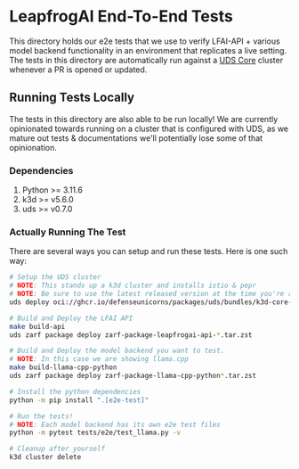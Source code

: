 # LeapfrogAI End-To-End Tests

This directory holds our e2e tests that we use to verify LFAI-API + various model backend functionality in an environment that replicates a live setting. The tests in this directory are automatically run against a [UDS Core](https://github.com/defenseunicorns/uds-core) cluster whenever a PR is opened or updated.


## Running Tests Locally
The tests in this directory are also able to be run locally! We are currently opinionated towards running on a cluster that is configured with UDS, as we mature out tests & documentations we'll potentially lose some of that opinionation.


### Dependencies
1. Python >= 3.11.6
2. k3d >= v5.6.0
3. uds >= v0.7.0


### Actually Running The Test
There are several ways you can setup and run these tests. Here is one such way:

```bash
# Setup the UDS cluster
# NOTE: This stands up a k3d cluster and installs istio & pepr
# NOTE: Be sure to use the latest released version at the time you're reading this!
uds deploy oci://ghcr.io/defenseunicorns/packages/uds/bundles/k3d-core-istio-dev:0.13.1 --confirm

# Build and Deploy the LFAI API
make build-api
uds zarf package deploy zarf-package-leapfrogai-api-*.tar.zst

# Build and Deploy the model backend you want to test.
# NOTE: In this case we are showing llama.cpp
make build-llama-cpp-python
uds zarf package deploy zarf-package-llama-cpp-python*.tar.zst

# Install the python dependencies
python -m pip install ".[e2e-test]"

# Run the tests!
# NOTE: Each model backend has its own e2e test files
python -m pytest tests/e2e/test_llama.py -v

# Cleanup after yourself
k3d cluster delete
```
